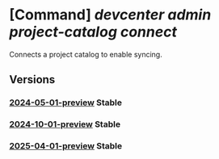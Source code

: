 # [Command] _devcenter admin project-catalog connect_

Connects a project catalog to enable syncing.

## Versions

### [2024-05-01-preview](/Resources/mgmt-plane/L3N1YnNjcmlwdGlvbnMve30vcmVzb3VyY2Vncm91cHMve30vcHJvdmlkZXJzL21pY3Jvc29mdC5kZXZjZW50ZXIvcHJvamVjdHMve30vY2F0YWxvZ3Mve30vY29ubmVjdA==/2024-05-01-preview.xml) **Stable**

<!-- mgmt-plane /subscriptions/{}/resourcegroups/{}/providers/microsoft.devcenter/projects/{}/catalogs/{}/connect 2024-05-01-preview -->

### [2024-10-01-preview](/Resources/mgmt-plane/L3N1YnNjcmlwdGlvbnMve30vcmVzb3VyY2Vncm91cHMve30vcHJvdmlkZXJzL21pY3Jvc29mdC5kZXZjZW50ZXIvcHJvamVjdHMve30vY2F0YWxvZ3Mve30vY29ubmVjdA==/2024-10-01-preview.xml) **Stable**

<!-- mgmt-plane /subscriptions/{}/resourcegroups/{}/providers/microsoft.devcenter/projects/{}/catalogs/{}/connect 2024-10-01-preview -->

### [2025-04-01-preview](/Resources/mgmt-plane/L3N1YnNjcmlwdGlvbnMve30vcmVzb3VyY2Vncm91cHMve30vcHJvdmlkZXJzL21pY3Jvc29mdC5kZXZjZW50ZXIvcHJvamVjdHMve30vY2F0YWxvZ3Mve30vY29ubmVjdA==/2025-04-01-preview.xml) **Stable**

<!-- mgmt-plane /subscriptions/{}/resourcegroups/{}/providers/microsoft.devcenter/projects/{}/catalogs/{}/connect 2025-04-01-preview -->
